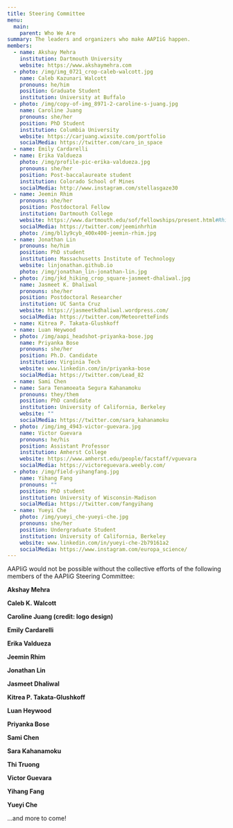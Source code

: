 ```yaml
---
title: Steering Committee
menu:
  main:
    parent: Who We Are
summary: The leaders and organizers who make AAPIiG happen.
members:
  - name: Akshay Mehra
    institution: Dartmouth University
    website: https://www.akshaymehra.com
  - photo: /img/img_0721_crop-caleb-walcott.jpg
    name: Caleb Kazunari Walcott
    pronouns: he/him
    position: Graduate Student
    institution: University at Buffalo
  - photo: /img/copy-of-img_8971-2-caroline-s-juang.jpg
    name: Caroline Juang
    pronouns: she/her
    position: PhD Student
    institution: Columbia University
    website: https://carjuang.wixsite.com/portfolio
    socialMedia: https://twitter.com/caro_in_space
  - name: Emily Cardarelli
  - name: Erika Valdueza
    photo: /img/profile-pic-erika-valdueza.jpg
    pronouns: she/her
    position: Post-baccalaureate student
    institution: Colorado School of Mines
    socialMedia: http://www.instagram.com/stellasgaze30
  - name: Jeemin Rhim
    pronouns: she/her
    position: Postdoctoral Fellow
    institution: Dartmouth College
    website: https://www.dartmouth.edu/sof/fellowships/present.html#Rhim
    socialMedia: https://twitter.com/jeeminhrhim
    photo: /img/bl1y9cyb_400x400-jeemin-rhim.jpg
  - name: Jonathan Lin
    pronouns: he/him
    position: PhD student
    institution: Massachusetts Institute of Technology
    website: linjonathan.github.io
    photo: /img/jonathan_lin-jonathan-lin.jpg
  - photo: /img/jkd_hiking_crop_square-jasmeet-dhaliwal.jpg
    name: Jasmeet K. Dhaliwal
    pronouns: she/her
    position: Postdoctoral Researcher
    institution: UC Santa Cruz
    website: https://jasmeetkdhaliwal.wordpress.com/
    socialMedia: https://twitter.com/MeteoretteFinds
  - name: Kitrea P. Takata-Glushkoff
  - name: Luan Heywood
  - photo: /img/aapi_headshot-priyanka-bose.jpg
    name: Priyanka Bose
    pronouns: she/her
    position: Ph.D. Candidate
    institution: Virginia Tech
    website: www.linkedin.com/in/priyanka-bose
    socialMedia: https://twitter.com/Lead_82
  - name: Sami Chen
  - name: Sara Tenamoeata Segura Kahanamoku
    pronouns: they/them
    position: PhD candidate
    institution: University of California, Berkeley
    website: ""
    socialMedia: https://twitter.com/sara_kahanamoku
  - photo: /img/img_4943-victor-guevara.jpg
    name: Victor Guevara
    pronouns: he/his
    position: Assistant Professor
    institution: Amherst College
    website: https://www.amherst.edu/people/facstaff/vguevara
    socialMedia: https://victoreguevara.weebly.com/
  - photo: /img/field-yihangfang.jpg
    name: Yihang Fang
    pronouns: ""
    position: PhD student
    institution: University of Wisconsin-Madison
    socialMedia: https://twitter.com/fangyihang
  - name: Yueyi Che
    photo: /img/yueyi_che-yueyi-che.jpg
    pronouns: she/her
    position: Undergraduate Student
    institution: University of California, Berkeley
    website: www.linkedin.com/in/yueyi-che-2b79161a2
    socialMedia: https://www.instagram.com/europa_science/
---
```


AAPIiG would not be possible without the collective efforts of the following members of the AAPIiG Steering Committee:

**Akshay Mehra**

**Caleb K. Walcott**

**Caroline Juang (credit: logo design)**

**Emily Cardarelli**

**Erika Valdueza**

**Jeemin Rhim**

**Jonathan Lin**

**Jasmeet Dhaliwal**

**Kitrea P. Takata-Glushkoff**

**Luan Heywood**

**Priyanka Bose**

**Sami Chen**

**Sara Kahanamoku**

**Thi Truong**

**Victor Guevara**

**Yihang Fang**

**Yueyi Che**

...and more to come!